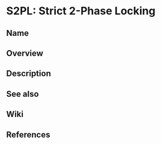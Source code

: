 # S2PL: Strict 2-Phase Locking

## Name

## Overview

## Description

## See also

## Wiki

## References
